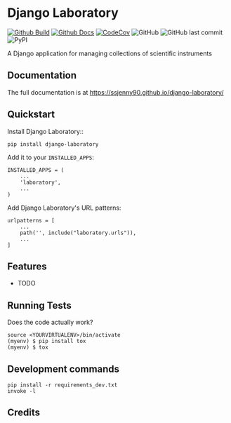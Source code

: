 # Django Laboratory 

[![Github Build](https://github.com/SSJenny90/django-laboratory/actions/workflows/build.yml/badge.svg)](https://github.com/SSJenny90/django-laboratory/actions/workflows/build.yml)
[![Github Docs](https://github.com/SSJenny90/django-laboratory/actions/workflows/docs.yml/badge.svg)](https://github.com/SSJenny90/django-laboratory/actions/workflows/docs.yml)
[![CodeCov](https://codecov.io/gh/SSJenny90/django-laboratory/branch/main/graph/badge.svg?token=0Q18CLIKZE)](https://codecov.io/gh/SSJenny90/django-laboratory)
![GitHub](https://img.shields.io/github/license/SSJenny90/django-laboratory)
![GitHub last commit](https://img.shields.io/github/last-commit/SSJenny90/django-laboratory)
![PyPI](https://img.shields.io/pypi/v/django-laboratory)
<!-- [![RTD](https://readthedocs.org/projects/django-laboratory/badge/?version=latest)](https://django-laboratory.readthedocs.io/en/latest/readme.html) -->
<!-- [![Documentation](https://github.com/SSJenny90/django-laboratory/actions/workflows/build-docs.yml/badge.svg)](https://github.com/SSJenny90/django-laboratory/actions/workflows/build-docs.yml) -->
<!-- [![PR](https://img.shields.io/github/issues-pr/SSJenny90/django-laboratory)](https://github.com/SSJenny90/django-laboratory/pulls)
[![Issues](https://img.shields.io/github/issues-raw/SSJenny90/django-laboratory)](https://github.com/SSJenny90/django-laboratory/pulls) -->
<!-- ![PyPI - Downloads](https://img.shields.io/pypi/dm/django-laboratory) -->
<!-- ![PyPI - Status](https://img.shields.io/pypi/status/django-laboratory) -->

A Django application for managing collections of scientific instruments

Documentation
-------------

The full documentation is at https://ssjenny90.github.io/django-laboratory/

Quickstart
----------

Install Django Laboratory::

    pip install django-laboratory

Add it to your `INSTALLED_APPS`:


    INSTALLED_APPS = (
        ...
        'laboratory',
        ...
    )

Add Django Laboratory's URL patterns:

    urlpatterns = [
        ...
        path('', include("laboratory.urls")),
        ...
    ]

Features
--------

* TODO

Running Tests
-------------

Does the code actually work?

    source <YOURVIRTUALENV>/bin/activate
    (myenv) $ pip install tox
    (myenv) $ tox


Development commands
---------------------

    pip install -r requirements_dev.txt
    invoke -l


Credits
-------

